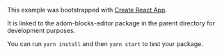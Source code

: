 This example was bootstrapped with [Create React App](https://github.com/facebook/create-react-app).

It is linked to the adom-blocks-editor package in the parent directory for development purposes.

You can run `yarn install` and then `yarn start` to test your package.
